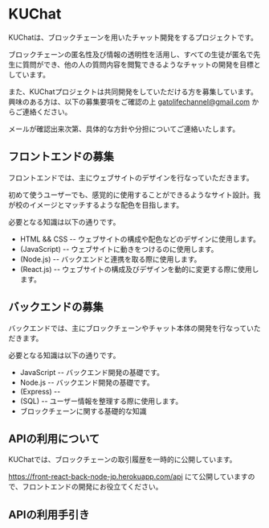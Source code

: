 # KUChat

KUChatは、ブロックチェーンを用いたチャット開発をするプロジェクトです。

ブロックチェーンの匿名性及び情報の透明性を活用し、すべての生徒が匿名で先生に質問ができ、他の人の質問内容を閲覧できるようなチャットの開発を目標としています。

また、KUChatプロジェクトは共同開発をしていただける方を募集しています。
興味のある方は、以下の募集要項をご確認の上 <gatolifechannel@gmail.com> からご連絡ください。

メールが確認出来次第、具体的な方針や分担についてご連絡いたします。

## フロントエンドの募集

フロントエンドでは、主にウェブサイトのデザインを行なっていただきます。

初めて使うユーザーでも、感覚的に使用することができるようなサイト設計。我が校のイメージとマッチするような配色を目指します。

必要となる知識は以下の通りです。

* HTML && CSS -- ウェブサイトの構成や配色などのデザインに使用します。
* (JavaScript) -- ウェブサイトに動きをつけるのに使用します。 
* (Node.js)  -- バックエンドと連携を取る際に使用します。
* (React.js) -- ウェブサイトの構成及びデザインを動的に変更する際に使用します。


## バックエンドの募集

バックエンドでは、主にブロックチェーンやチャット本体の開発を行なっていただきます。

必要となる知識は以下の通りです。

* JavaScript -- バックエンド開発の基礎です。
* Node.js -- バックエンド開発の基礎です。
* (Express) -- 
* (SQL) --  ユーザー情報を整理する際に使用します。
* ブロックチェーンに関する基礎的な知識

## APIの利用について

KUChatでは、ブロックチェーンの取引履歴を一時的に公開しています。

https://front-react-back-node-jp.herokuapp.com/api にて公開していますので、フロントエンドの開発にお役立てください。

## APIの利用手引き

